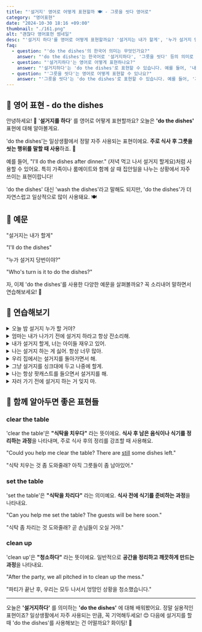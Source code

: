 ```yaml
---
title: "'설거지' 영어로 어떻게 표현할까 🍽️ - 그릇을 씻다 영어로"
category: "영어표현"
date: "2024-10-30 18:16 +09:00"
thumbnail: "./161.png"
alt: "괜찮다 영어표현 썸네일"
desc: "'설거지 하다'를 영어로 어떻게 표현할까요? '설거지는 내가 할게', '누가 설거지 당번이야?' 등을 영어로 표현하는 법을 배워봅시다! 다양한 예문을 통해서 연습하고 본인의 표현으로 만들어 보세요."
faq:
  - question: "'do the dishes'의 한국어 의미는 무엇인가요?"
    answer: "'do the dishes'는 한국어로 '설거지하다', '그릇을 씻다' 등의 의미로 해석됩니다."
  - question: "'설거지하다'는 영어로 어떻게 표현하나요?"
    answer: "'설거지하다'는 'do the dishes'로 표현할 수 있습니다. 예를 들어, '내가 오늘 설거지를 할게'는 'I'll do the dishes today'로 말할 수 있습니다."
  - question: "'그릇을 씻다'는 영어로 어떻게 표현할 수 있나요?"
    answer: "'그릇을 씻다'는 'do the dishes'로 표현할 수 있습니다. 예를 들어, '저녁 먹고 그릇을 씻어야 해'는 'I need to do the dishes after dinner'로 말할 수 있습니다."
---
```


## 🌟 영어 표현 - do the dishes

안녕하세요! 👋 '**설거지를 하다**' 를 영어로 어떻게 표현할까요? 오늘은 **'do the dishes'** 표현에 대해 알아볼게요.

'do the dishes'는 일상생활에서 정말 자주 사용되는 표현이에요. **주로 식사 후 그릇을 씻는 행위를 말할 때 사용**하죠. 🧼

예를 들어, "I'll do the dishes after dinner." (저녁 먹고 나서 설거지 할게요)처럼 사용할 수 있어요. 특히 가족이나 룸메이트와 함께 살 때 집안일을 나누는 상황에서 자주 쓰이는 표현이랍니다!

'do the dishes' 대신 'wash the dishes'라고 말해도 되지만, 'do the dishes'가 더 자연스럽고 일상적으로 많이 사용돼요. 🍽️

<div 
  data-inline-banner="🎉 새해에는 스픽 AI와 함께 영어 공부하자" 
  data-inline-banner-subtext="설날 특별 할인으로 60%할인 + 추가 7만원 할인! (~2/3)" 
  data-inline-banner-link="https://app.usespeak.com/kr-ko/sale/kr-affiliate-special/?ref=engple-inline"
  data-inline-banner-caption="해당 링크를 통해 구매시 일정액의 수수료를 지급받습니다.">
</div>

## 📖 예문

"설거지는 내가 할게"

"I'll do the dishes"

"누가 설거지 당번이야?"

"Who's turn is it to do the dishes?"

자, 이제 'do the dishes'를 사용한 다양한 예문을 살펴볼까요? 꼭 소리내어 말하면서 연습해보세요! 🚀

## 💬 연습해보기

<details>
<summary>오늘 밤 설거지 누가 할 거야?</summary>
<span>Who's gonna do the dishes tonight?</span>
</details>

<details>
<summary>엄마는 내가 나가기 전에 설거지 하라고 항상 잔소리해.</summary>
<span>Mom's always nagging me to do the dishes before I go out.</span>
</details>

<details>
<summary>내가 설거지 할게, 너는 아이들 재우고 있어.</summary>
<span>I'll do the dishes while you put the kids to bed.</span>
</details>

<details>
<summary>나는 설거지 하는 게 싫어. 항상 너무 많아.</summary>
<span>I hate doing the dishes. There's always so many of them.</span>
</details>

<details>
<summary>우리 집에서는 설거지를 돌아가면서 해.</summary>
<span>We <a href="/blog/in-english/163.take-turns/">take turns</a> doing the dishes in our house.</span>
</details>

<details>
<summary>그냥 설거지를 싱크대에 두고 나중에 할게.</summary>
<span>Just leave the dishes in the sink. I'll do them later.</span>
</details>

<details>
<summary>나는 항상 팟캐스트를 들으면서 설거지를 해.</summary>
<span>I always do the dishes while listening to podcasts.</span>
</details>

<details>
<summary>자러 가기 전에 설거지 하는 거 잊지 마.</summary>
<span>Don't <a href="/blog/in-english/023.forget/">forget</a> to do the dishes before you <a href="/blog/in-english/240.go-to-bed/">go to bed</a>.</span>
</details>

## 🤝 함께 알아두면 좋은 표현들

### clear the table

'clear the table'은 **"식탁을 치우다"** 라는 뜻이에요. **식사 후 남은 음식이나 식기를 정리하는 과정**을 나타내며, 주로 식사 후의 정리를 강조할 때 사용해요.

"Could you help me clear the table? There are [still](/blog/in-english/254.still/) some dishes left."

"식탁 치우는 것 좀 도와줄래? 아직 그릇들이 좀 남아있어."

### set the table

'set the table'은 **"식탁을 차리다"** 라는 의미예요. **식사 전에 식기를 준비하는 과정**을 나타내요.

"Can you help me set the table? The guests will be here soon."

"식탁 좀 차리는 것 도와줄래? 곧 손님들이 오실 거야."

### clean up

'clean up'은 **"청소하다"** 라는 뜻이에요. 일반적으로 **공간을 정리하고 깨끗하게 만드는 과정**을 나타내요.

"After the party, we all pitched in to clean up the mess."

"파티가 끝난 후, 우리는 모두 나서서 엉망인 상황을 청소했습니다."

---

오늘은 **'설거지하다'** 를 의미하는 **'do the dishes'** 에 대해 배워봤어요. 정말 실용적인 표현이죠? 일상생활에서 자주 사용되는 만큼, 꼭 기억해두세요! 😊 다음에 설거지를 할 때 'do the dishes'를 사용해보는 건 어떨까요? 화이팅! 💪
